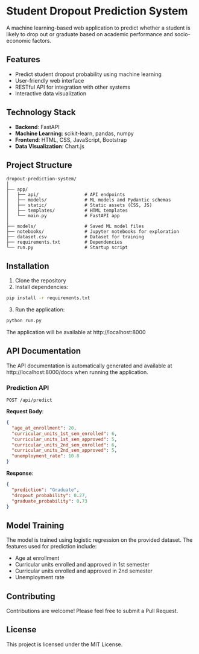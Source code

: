 # Student Dropout Prediction System

A machine learning-based web application to predict whether a student is likely to drop out or graduate based on academic performance and socio-economic factors.

## Features

- Predict student dropout probability using machine learning
- User-friendly web interface
- RESTful API for integration with other systems
- Interactive data visualization

## Technology Stack

- **Backend**: FastAPI
- **Machine Learning**: scikit-learn, pandas, numpy
- **Frontend**: HTML, CSS, JavaScript, Bootstrap
- **Data Visualization**: Chart.js

## Project Structure

```
dropout-prediction-system/
│
├── app/
│   ├── api/                 # API endpoints
│   ├── models/              # ML models and Pydantic schemas
│   ├── static/              # Static assets (CSS, JS)
│   ├── templates/           # HTML templates
│   └── main.py              # FastAPI app
│
├── models/                  # Saved ML model files
├── notebooks/               # Jupyter notebooks for exploration
├── dataset.csv              # Dataset for training
├── requirements.txt         # Dependencies
└── run.py                   # Startup script
```

## Installation

1. Clone the repository
2. Install dependencies:

```bash
pip install -r requirements.txt
```

3. Run the application:

```bash
python run.py
```

The application will be available at http://localhost:8000

## API Documentation

The API documentation is automatically generated and available at http://localhost:8000/docs when running the application.

### Prediction API

```
POST /api/predict
```

**Request Body**:

```json
{
  "age_at_enrollment": 20,
  "curricular_units_1st_sem_enrolled": 6,
  "curricular_units_1st_sem_approved": 5,
  "curricular_units_2nd_sem_enrolled": 6,
  "curricular_units_2nd_sem_approved": 5,
  "unemployment_rate": 10.8
}
```

**Response**:

```json
{
  "prediction": "Graduate",
  "dropout_probability": 0.27,
  "graduate_probability": 0.73
}
```

## Model Training

The model is trained using logistic regression on the provided dataset. The features used for prediction include:

- Age at enrollment
- Curricular units enrolled and approved in 1st semester
- Curricular units enrolled and approved in 2nd semester
- Unemployment rate

## Contributing

Contributions are welcome! Please feel free to submit a Pull Request.

## License

This project is licensed under the MIT License.
